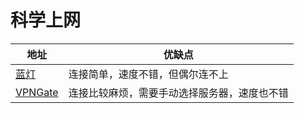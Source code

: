 # 科学上网

地址 | 优缺点 
-----|-------
[蓝灯](https://github.com/getlantern/lantern) | 连接简单，速度不错，但偶尔连不上
[VPNGate](http://www.vpngate.net/cn/) | 连接比较麻烦，需要手动选择服务器，速度也不错
